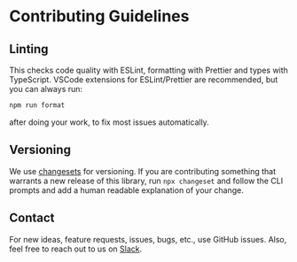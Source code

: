 # Contributing Guidelines

## Linting

This checks code quality with ESLint, formatting with Prettier and types with TypeScript.
VSCode extensions for ESLint/Prettier are recommended, but you can always run:

```sh
npm run format
```

after doing your work, to fix most issues automatically.

## Versioning

We use [changesets](https://github.com/changesets/changesets) for versioning. If you are contributing something that warrants a new release of this library, run `npx changeset` and follow the CLI prompts and add a human readable explanation of your change.

## Contact

For new ideas, feature requests, issues, bugs, etc., use GitHub issues.
Also, feel free to reach out to us on [Slack](https://join.slack.com/t/tokens-studio/shared_invite/zt-1p8ea3m6t-C163oJcN9g3~YZTKRgo2hg).
